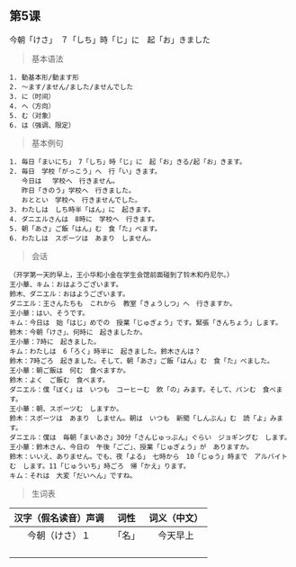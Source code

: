 ## 第5课
今朝「けさ」　７「しち」時「じ」に　起「お」きました

> 基本语法

```
1. 動基本形/動ます形
2. 〜ます/ません/ました/ませんでした
3. に（时间）
4. へ（方向）
5. む（对象）
6. は（强调、限定）
```

> 基本例句

```
1. 毎日「まいにち」　7「しち」時「じ」に　起「お」きる/起「お」きます。
2. 毎日　学校「がっこう」へ　行「い」きます。
   今日は 　学校へ　行きません。
   昨日「きのう」学校へ　行きました。
   おととい　学校へ　行きませんでした。
3. わたしは　しち時半「はん」に　起きます。
4. ダニエルさんは　8時に　学校へ　行きます。
5. 朝「あさ」ご飯「はん」む　食「た」べます。
6. わたしは　スポーツは　あまり　しません。
```

> 会话

```
（开学第一天的早上，王小华和小金在学生会馆前面碰到了铃木和丹尼尔。）
王小華、キム：おはようございます。
鈴木、ダニエル：おはようございます。
ダニエル：王さんたちも　これから　教室「きょうしつ」へ　行きますか。
王小華：はい、そうです。
キム：今日は　始「はじ」めでの　授業「じゅぎょう」です。緊張「きんちょう」します。
鈴木：今朝「けさ」、何時に　起きましたか。
王小華：7時に　起きました。
キム：わたしは　6「ろく」時半に　起きました。鈴木さんは？
鈴木：7時ごろ　起きました。そして、朝「あさ」ご飯「はん」む　食「た」べました。
王小華：朝ご飯は　何む　食べますか。
鈴木：よく　ご飯む　食べます。
ダニエル：僕「ぼく」は　いつも　コーヒーむ　飲「の」みます。そして、パンむ　食べます。
王小華：朝、スポーツむ　しますか。
鈴木：スポーツは　あまり　しません。朝は　いつも　新聞「しんぶん」む　読「よ」みます。
ダニエル：僕は　毎朝「まいあさ」30分「さんじゅっぶん」ぐらい　ジョギングむ　します。
王小華：鈴木さん、今日の　午後「ごご」、授業「じゅぎょう」が　ありますか。
鈴木：いいえ、ありません。でも、夜「よる」　七時から　10「じゅう」時まで　アルバイトむ　します。11「じゅういち」時ごろ　帰「かえ」ります。
キム：それは　大変「だいへん」ですね。
```

> 生词表

|汉字（假名读音）声调|词性|词义（中文）|
| :----: |:----:|:----:|
| 今朝（けさ）１| 「名」 | 今天早上|
| | | |
| | | |
| | | |
| | | |

